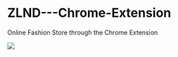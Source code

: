 # ZLND---Chrome-Extension
Online Fashion Store through the Chrome Extension

<img src="https://github.com/edindelan/ZLND---Chrome-Extension/blob/master/misc/pR6NAtx.gif?raw=true">
